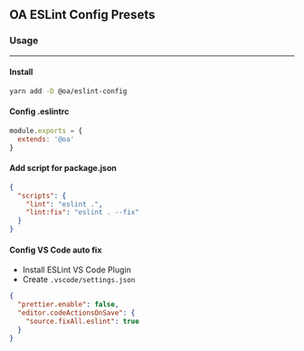 ## OA ESLint Config Presets

### Usage
---

#### Install
```bash
yarn add -D @oa/eslint-config
```

#### Config .eslintrc
```js
module.exports = {
  extends: '@oa'
}
```

#### Add script for package.json
```json
{
  "scripts": {
    "lint": "eslint .",
    "lint:fix": "eslint . --fix"
  }
}
```

#### Config VS Code auto fix
- Install ESLint VS Code Plugin
- Create `.vscode/settings.json`
```json
{
  "prettier.enable": false,
  "editor.codeActionsOnSave": {
    "source.fixAll.eslint": true
  }
}
```